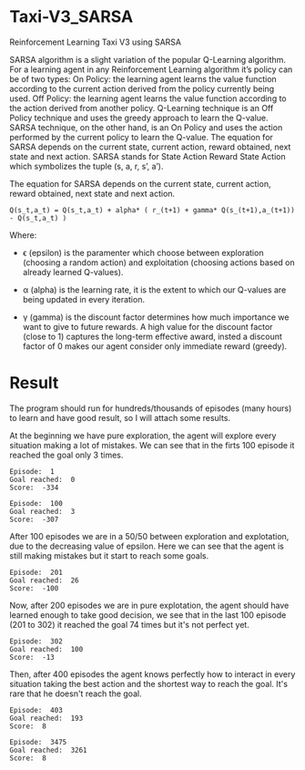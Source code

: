 # Taxi-V3_SARSA
Reinforcement Learning Taxi V3 using SARSA

SARSA algorithm is a slight variation of the popular Q-Learning algorithm. For a learning agent in any Reinforcement Learning algorithm it’s policy can be of two types:
On Policy: the learning agent learns the value function according to the current action derived from the policy currently being used. 
Off Policy: the learning agent learns the value function according to the action derived from another policy. 
Q-Learning technique is an Off Policy technique and uses the greedy approach to learn the Q-value. SARSA technique, on the other hand, is an On Policy and uses the action performed by the current policy to learn the Q-value.
The equation for SARSA depends on the current state, current action, reward obtained, next state and next action. SARSA stands for State Action Reward State Action which symbolizes the tuple (s, a, r, s’, a’).


The equation for SARSA depends on the current state, current action, reward obtained, next state and next action.

    Q(s_t,a_t) = Q(s_t,a_t) + alpha* ( r_(t+1) + gamma* Q(s_(t+1),a_(t+1)) - Q(s_t,a_t) )


Where:

- ϵ (epsilon) is the paramenter which choose between exploration (choosing a random action) and exploitation (choosing actions based on already learned Q-values). 

- α (alpha) is the learning rate, it is the extent to which our Q-values are being updated in every iteration.

- γ (gamma) is the discount factor  determines how much importance we want to give to future rewards. A high value for the discount factor (close to 1) captures the long-term effective award, insted a discount factor of 0 makes our agent consider only immediate reward (greedy).



# Result
The program should run for hundreds/thousands of episodes (many hours) to learn and have good result, so I will attach some results.

At the beginning we have pure exploration, the agent will explore every situation making a lot of mistakes. We can see that in the firts 100 episode it reached the goal only 3 times.

    Episode:  1
    Goal reached:  0
    Score:  -334

    Episode:  100
    Goal reached:  3
    Score:  -307

After 100 episodes we are in a 50/50 between exploration and explotation, due to the decreasing value of epsilon. Here we can see that the agent is still making mistakes but it start to reach some goals.

    Episode:  201
    Goal reached:  26
    Score:  -100

Now, after 200 episodes we are in pure explotation, the agent should have learned enough to take good decision, we see that in the last 100 episode (201 to 302) it reached the goal 74 times but it's not perfect yet.

    Episode:  302
    Goal reached:  100
    Score:  -13

Then, after 400 episodes the agent knows perfectly how to interact in every situation taking the best action and the shortest way to reach the goal. It's rare that he doesn't reach the goal.

    Episode:  403
    Goal reached:  193
    Score:  8

    Episode:  3475
    Goal reached:  3261
    Score:  8

